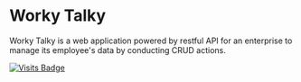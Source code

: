 # Worky Talky

Worky Talky is a web application powered by restful API for an enterprise to manage its employee's data by conducting CRUD actions.

[![Visits Badge](https://badges.pufler.dev/visits/kevinadhiguna/worky-talky)](https://github.com/kevinadhiguna)
